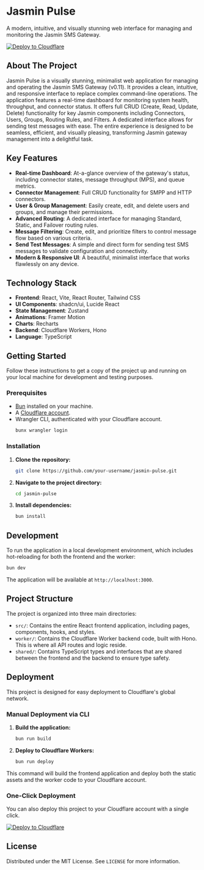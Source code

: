 # Jasmin Pulse

A modern, intuitive, and visually stunning web interface for managing and monitoring the Jasmin SMS Gateway.

[![Deploy to Cloudflare](https://deploy.workers.cloudflare.com/button)](https://deploy.workers.cloudflare.com/?url=https://github.com/zavedrobbani-spec/generated-app-20250926-062454)

## About The Project

Jasmin Pulse is a visually stunning, minimalist web application for managing and operating the Jasmin SMS Gateway (v0.11). It provides a clean, intuitive, and responsive interface to replace complex command-line operations. The application features a real-time dashboard for monitoring system health, throughput, and connector status. It offers full CRUD (Create, Read, Update, Delete) functionality for key Jasmin components including Connectors, Users, Groups, Routing Rules, and Filters. A dedicated interface allows for sending test messages with ease. The entire experience is designed to be seamless, efficient, and visually pleasing, transforming Jasmin gateway management into a delightful task.

## Key Features

-   **Real-time Dashboard**: At-a-glance overview of the gateway's status, including connector states, message throughput (MPS), and queue metrics.
-   **Connector Management**: Full CRUD functionality for SMPP and HTTP connectors.
-   **User & Group Management**: Easily create, edit, and delete users and groups, and manage their permissions.
-   **Advanced Routing**: A dedicated interface for managing Standard, Static, and Failover routing rules.
-   **Message Filtering**: Create, edit, and prioritize filters to control message flow based on various criteria.
-   **Send Test Messages**: A simple and direct form for sending test SMS messages to validate configuration and connectivity.
-   **Modern & Responsive UI**: A beautiful, minimalist interface that works flawlessly on any device.

## Technology Stack

-   **Frontend**: React, Vite, React Router, Tailwind CSS
-   **UI Components**: shadcn/ui, Lucide React
-   **State Management**: Zustand
-   **Animations**: Framer Motion
-   **Charts**: Recharts
-   **Backend**: Cloudflare Workers, Hono
-   **Language**: TypeScript

## Getting Started

Follow these instructions to get a copy of the project up and running on your local machine for development and testing purposes.

### Prerequisites

-   [Bun](https://bun.sh/) installed on your machine.
-   A [Cloudflare account](https://dash.cloudflare.com/sign-up).
-   Wrangler CLI, authenticated with your Cloudflare account.
    ```sh
    bunx wrangler login
    ```

### Installation

1.  **Clone the repository:**
    ```sh
    git clone https://github.com/your-username/jasmin-pulse.git
    ```
2.  **Navigate to the project directory:**
    ```sh
    cd jasmin-pulse
    ```
3.  **Install dependencies:**
    ```sh
    bun install
    ```

## Development

To run the application in a local development environment, which includes hot-reloading for both the frontend and the worker:

```sh
bun dev
```

The application will be available at `http://localhost:3000`.

## Project Structure

The project is organized into three main directories:

-   `src/`: Contains the entire React frontend application, including pages, components, hooks, and styles.
-   `worker/`: Contains the Cloudflare Worker backend code, built with Hono. This is where all API routes and logic reside.
-   `shared/`: Contains TypeScript types and interfaces that are shared between the frontend and the backend to ensure type safety.

## Deployment

This project is designed for easy deployment to Cloudflare's global network.

### Manual Deployment via CLI

1.  **Build the application:**
    ```sh
    bun run build
    ```
2.  **Deploy to Cloudflare Workers:**
    ```sh
    bun run deploy
    ```

This command will build the frontend application and deploy both the static assets and the worker code to your Cloudflare account.

### One-Click Deployment

You can also deploy this project to your Cloudflare account with a single click.

[![Deploy to Cloudflare](https://deploy.workers.cloudflare.com/button)](https://deploy.workers.cloudflare.com/?url=https://github.com/zavedrobbani-spec/generated-app-20250926-062454)

## License

Distributed under the MIT License. See `LICENSE` for more information.